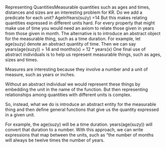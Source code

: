 Representing QuantitiesMeasurable quantities such as ages and times, distances and sizes are an interesting problem for KR. Do we add a predicate for each unit?
AgeInYears(suzy) =14
But this makes relating quantities expressed in different units hard.
For every property that might make use of time you would need an axiom to relate those given in years from those given in month.
The alternative is to introduce an abstract object for the measurable thing, such as a time duration.
For example, let age(suzy) denote an abstract quantity of time.
Then we can say years(age(suzy)) = 14 and months(x) = 12 * years(x)
One final use of abstract individuals is to help us represent measurable things, such as ages, sizes and times.

Measures are interesting because they involve a number and a unit of measure, such as years or inches.

Without an abstract individual we would represent these things by embedding the unit in the name of the function. But then representing relationships among quantities with different units is complex.

So, instead, what we do is introduce an abstract entity for the measurable thing and then define general functions that give us the quantity expressed in a given unit.

For example, the age(suzy) will be a time duration. years(age(suzy)) will convert that duration to a number.
With this approach, we can write expressions that map between the units, such as “the number of months will always be twelve times the number of years.